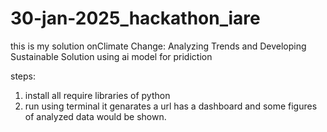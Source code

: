 # 30-jan-2025_hackathon_iare
 this is my solution onClimate Change: Analyzing Trends and Developing Sustainable Solution using ai model for pridiction


steps:
1. install all require libraries of python
2. run using terminal it genarates a url has a dashboard and some figures of analyzed data would be shown.
